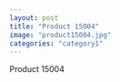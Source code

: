```yaml
---
layout: post
title: "Product 15004"
image: "product15004.jpg"
categories: "category1"
---
```

Product 15004
